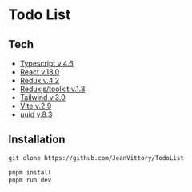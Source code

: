 # Todo List

## Tech
- [Typescript v.4.6](https://www.typescriptlang.org/)
- [React v.18.0](https://es.reactjs.org/) 
- [Redux v.4.2](https://es.redux.js.org/) 
- [Reduxjs/toolkit v.1.8](https://redux-toolkit.js.org/) 
- [Tailwind v.3.0](https://tailwindcss.com/) 
- [Vite v.2.9](https://vitejs.dev/)
- [uuid v.8.3](https://www.npmjs.com/package/uuid)

## Installation

```sh 
git clone https://github.com/JeanVittory/TodoList
```

```sh
pnpm install
pnpm run dev
```




